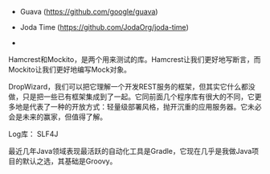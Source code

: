 - Guava (https://github.com/google/guava)

- Joda Time (https://github.com/JodaOrg/joda-time)

- 

Hamcrest和Mockito，是两个用来测试的库。Hamcrest让我们更好地写断言，而Mockito让我们更好地编写Mock对象。

DropWizard，我们可以把它理解一个开发REST服务的框架，但其实它什么都没做，只是把一些已有框架集成到了一起。它同前面几个程序库有很大的不同，它更多地是代表了一种的开放方式：轻量级部署风格，抛开沉重的应用服务器。它未必会是未来的赢家，但值得了解。


Log库： SLF4J

最近几年Java领域表现最活跃的自动化工具是Gradle，它现在几乎是我做Java项目的默认之选，其基础是Groovy。